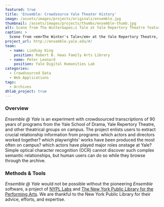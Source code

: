 ```yaml
---
featured: true
title: 'Ensemble: Crowdsource Yale Theater History'
image: /assets/images/projects/originals/ensemble.jpg
thumbnail: /assets/images/projects/thumbs/ensemble-thumb.jpg
alt: Scene from The Winter&apos;s Tale at Yale Repertory Theatre featuring Lupita Nyong&apos;o, one of the productions whose program is featured in the Ensemble application
caption: >
  Scene from <em>The Winter's Tale</em> at the Yale Repertory Theatre, directed by Liz Diamond. 
project_url: http://ensemble.yale.edu/#/
team:
  - name: Lindsay King
    position: Robert B. Haas Family Arts Library
  - name: Peter Leonard
    position: Yale Digital Humanities Lab
categories:
  - Crowdsourced Data
  - Web Applications
tags:
  - Archives
dhlab_project: true
---
```


### Overview

*Ensemble @ Yale* is an experiment with crowdsourced transcriptions of 90 years of programs from the Yale School of Drama, Yale Repertory Theatre, and other theatrical groups on campus. The project enlists users to extract crucial relationship information from programs: which actors and directors worked together? which playwrights' works have been produced the most often on campus? which actors have played major roles onstage at Yale? Simple optical character recognition (OCR) cannot discover such complex semantic relationships, but human users can do so while they browse through the archive.


### Methods &amp; Tools

*Ensemble @ Yale* would not be possible without the pioneering *Ensemble* software, a project of <a href='https://www.nypl.org/collections/labs' target='_blank'>NYPL Labs</a> and <a href='https://www.nypl.org/locations/lpa' target='_blank'>The New York Public Library for the Performing Arts</a>. We are thankful to the New York Public Library for their advice, efforts, and expertise.